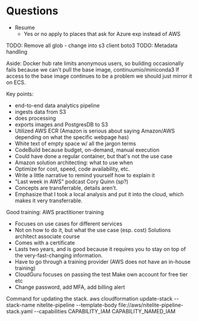 # Questions

- Resume
    - Yes or no apply to places that ask for Azure exp instead of AWS

TODO: Remove all glob - change into s3 client boto3
TODO: Metadata handling

Aside:
Docker hub rate limits anonymous users, so building occasionally
fails because we can't pull the base image, continuumio/miniconda3
If access to the base image continues to be a problem we should
just mirror it on ECS.

Key points:
- end-to-end data analytics pipeline
- ingests data from S3
- does processing
- exports images and PostgresDB to S3
- Utilized AWS ECR
  (Amazon is serious about saying Amazon/AWS depending on what the specific webpage has)
- White text of empty space w/ all the jargon terms
- CodeBuild because budget, on-demand, manual execution
- Could have done a regular container, but that's not the use case
- Amazon solution architecting: what to use when
- Optimize for cost, speed, code availability, etc.
- Write a little narrative to remind yourself how to explain it
- "Last week in AWS" podcast Cory Quinn (sp?)
- Concepts are transferrable, details aren't.
- Emphasize that I took a local analysis and put it into the cloud, which makes it very transferrable.

Good training:
AWS practitioner training
- Focuses on use cases for different services
- Not on how to do it, but what the use case (esp. cost) 
Solutions architect associate course
- Comes with a certificate
- Lasts two years, and is good because it requires you to stay on top of the very-fast-changing information.
- Have to go through a training provider (AWS does not have an in-house training)
- CloudGuru focuses on passing the test
Make own account for free tier etc
- Change password, add MFA, add billing alert

Command for updating the stack.
aws cloudformation update-stack --stack-name nitelite-pipeline --template-body file://aws/nitelite-pipeline-stack.yaml --capabilities CAPABILITY_IAM CAPABILITY_NAMED_IAM